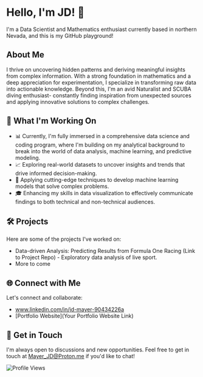 # Hello, I'm JD! 👋

I'm a Data Scientist and Mathematics enthusiast currently based in northern Nevada, and this is my GitHub playground!

## About Me

I thrive on uncovering hidden patterns and deriving meaningful insights from complex information. With a strong foundation in mathematics and a deep appreciation for experimentation, I specialize in transforming raw data into actionable knowledge. Beyond this, I'm an avid Naturalist and SCUBA diving enthusiast- constantly finding inspiration from unexpected sources and applying innovative solutions to complex challenges.

## 🚀 What I'm Working On

- 📊 Currently, I'm fully immersed in a comprehensive data science and coding program, where I'm building on my analytical background to break into the world of data analysis, machine learning, and predictive modeling.
- 📈 Exploring real-world datasets to uncover insights and trends that drive informed decision-making.
- 🤖 Applying cutting-edge techniques to develop machine learning models that solve complex problems.
- 🎓 Enhancing my skills in data visualization to effectively communicate findings to both technical and non-technical audiences.

## 🛠️ Projects

Here are some of the projects I've worked on:

- Data-driven Analysis: Predicting Results from Formula One Racing (Link to Project Repo) - Exploratory data analysis of live sport.
- More to come

## 🌐 Connect with Me

Let's connect and collaborate:

- www.linkedin.com/in/jd-mayer-90434226a
- [Portfolio Website](Your Portfolio Website Link)

## 💬 Get in Touch

I'm always open to discussions and new opportunities. Feel free to get in touch 
 at Mayer_JD@Proton.me if you'd like to chat!

![Profile Views](https://komarev.com/ghpvc/?username=yourusername&color=brightgreen)
